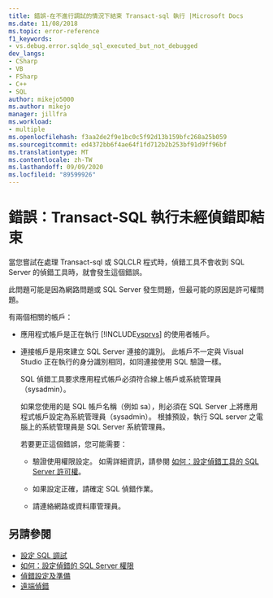 ```yaml
---
title: 錯誤-在不進行調試的情況下結束 Transact-sql 執行 |Microsoft Docs
ms.date: 11/08/2018
ms.topic: error-reference
f1_keywords:
- vs.debug.error.sqlde_sql_executed_but_not_debugged
dev_langs:
- CSharp
- VB
- FSharp
- C++
- SQL
author: mikejo5000
ms.author: mikejo
manager: jillfra
ms.workload:
- multiple
ms.openlocfilehash: f3aa2de2f9e1bc0c5f92d13b159bfc268a25b059
ms.sourcegitcommit: ed4372bb6f4ae64f1fd712b2b253bf91d9ff96bf
ms.translationtype: MT
ms.contentlocale: zh-TW
ms.lasthandoff: 09/09/2020
ms.locfileid: "89599926"
---
```

# <a name="error-transact-sql-execution-ended-without-debugging"></a>錯誤：Transact-SQL 執行未經偵錯即結束

當您嘗試在處理 Transact-sql 或 SQLCLR 程式時，偵錯工具不會收到 SQL Server 的偵錯工具時，就會發生這個錯誤。

此問題可能是因為網路問題或 SQL Server 發生問題，但最可能的原因是許可權問題。

有兩個相關的帳戶：

- 應用程式帳戶是正在執行 [!INCLUDE[vsprvs](../code-quality/includes/vsprvs_md.md)] 的使用者帳戶。

- 連接帳戶是用來建立 SQL Server 連接的識別。 此帳戶不一定與 Visual Studio 正在執行的身分識別相同，如同連接使用 SQL 驗證一樣。

  SQL 偵錯工具要求應用程式帳戶必須符合線上帳戶或系統管理員（sysadmin）。

  如果您使用的是 SQL 帳戶名稱（例如 sa），則必須在 SQL Server 上將應用程式帳戶設定為系統管理員（sysadmin）。 根據預設，執行 SQL server 之電腦上的系統管理員是 SQL Server 系統管理員。

  若要更正這個錯誤，您可能需要：

  - 驗證使用權限設定。 如需詳細資訊，請參閱 [如何：設定偵錯工具的 SQL Server 許可權](/previous-versions/w1bhybwz(v=vs.100))。

  - 如果設定正確，請確定 SQL 偵錯作業。

  - 請連絡網路或資料庫管理員。

## <a name="see-also"></a>另請參閱

- [設定 SQL 調試](/previous-versions/visualstudio/visual-studio-2010/s4sszxst(v=vs.100))
- [如何：設定偵錯的 SQL Server 權限](/previous-versions/w1bhybwz(v=vs.100))
- [偵錯設定及準備](../debugger/debugger-settings-and-preparation.md)
- [遠端偵錯](../debugger/remote-debugging.md)